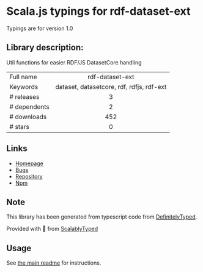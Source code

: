 
# Scala.js typings for rdf-dataset-ext

Typings are for version 1.0

## Library description:
Util functions for easier RDF/JS DatasetCore handling

|                    |                 |
| ------------------ | :-------------: |
| Full name          | rdf-dataset-ext |
| Keywords           | dataset, datasetcore, rdf, rdfjs, rdf-ext |
| # releases         | 3 |
| # dependents       | 2 |
| # downloads        | 452 |
| # stars            | 0 |

## Links
- [Homepage](https://github.com/rdf-ext/rdf-dataset-ext)
- [Bugs](https://github.com/rdf-ext/rdf-dataset-ext/issues)
- [Repository](https://github.com/rdf-ext/rdf-dataset-ext)
- [Npm](https://www.npmjs.com/package/rdf-dataset-ext)
    


## Note
This library has been generated from typescript code from [DefinitelyTyped](https://definitelytyped.org).

Provided with :purple_heart: from [ScalablyTyped](https://github.com/oyvindberg/ScalablyTyped)

## Usage
See [the main readme](../../readme.md) for instructions.


